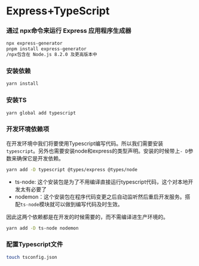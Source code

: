 # **Express+TypeScript**

### 通过 npx命令来运行 Express 应用程序生成器

```bash
npx express-generator
pnpm install express-generator
/npx包含在 Node.js 8.2.0 及更高版本中
```

### 安装依赖

```bash
yarn install
```

### 安装TS

```bash
yarn global add typescript
```

### 开发环境依赖项

在开发环境中我们将要使用Typescript编写代码。所以我们需要安装`typescript`。另外也需要安装node和express的类型声明。安装的时候带上`- D`参数来确保它是开发依赖。

```bash
yarn add -D typescript @types/express @types/node
```

- ts-node: 这个安装包是为了不用编译直接运行typescript代码，这个对本地开发太有必要了
- nodemon：这个安装包在程序代码变更之后自动监听然后重启开发服务。搭配`ts-node`模块就可以做到编写代码及时生效。

因此这两个依赖都是在开发的时候需要的，而不需编译进生产环境的。

```bash
yarn add -D ts-node nodemon
```

### 配置Typescript文件

```bash
touch tsconfig.json
```

